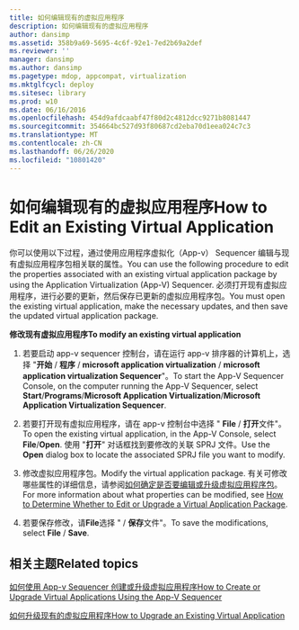 ```yaml
---
title: 如何编辑现有的虚拟应用程序
description: 如何编辑现有的虚拟应用程序
author: dansimp
ms.assetid: 358b9a69-5695-4c6f-92e1-7ed2b69a2def
ms.reviewer: ''
manager: dansimp
ms.author: dansimp
ms.pagetype: mdop, appcompat, virtualization
ms.mktglfcycl: deploy
ms.sitesec: library
ms.prod: w10
ms.date: 06/16/2016
ms.openlocfilehash: 454d9afdcaabf47f80d2c4812dcc9271b8081447
ms.sourcegitcommit: 354664bc527d93f80687cd2eba70d1eea024c7c3
ms.translationtype: MT
ms.contentlocale: zh-CN
ms.lasthandoff: 06/26/2020
ms.locfileid: "10801420"
---
```

# <span data-ttu-id="bfac6-103">如何编辑现有的虚拟应用程序</span><span class="sxs-lookup"><span data-stu-id="bfac6-103">How to Edit an Existing Virtual Application</span></span>


<span data-ttu-id="bfac6-104">你可以使用以下过程，通过使用应用程序虚拟化（App-v） Sequencer 编辑与现有虚拟应用程序包相关联的属性。</span><span class="sxs-lookup"><span data-stu-id="bfac6-104">You can use the following procedure to edit the properties associated with an existing virtual application package by using the Application Virtualization (App-V) Sequencer.</span></span> <span data-ttu-id="bfac6-105">必须打开现有虚拟应用程序，进行必要的更新，然后保存已更新的虚拟应用程序包。</span><span class="sxs-lookup"><span data-stu-id="bfac6-105">You must open the existing virtual application, make the necessary updates, and then save the updated virtual application package.</span></span>

**<span data-ttu-id="bfac6-106">修改现有虚拟应用程序</span><span class="sxs-lookup"><span data-stu-id="bfac6-106">To modify an existing virtual application</span></span>**

1.  <span data-ttu-id="bfac6-107">若要启动 app-v sequencer 控制台，请在运行 app-v 排序器的计算机上，选择 "**开始** / **程序** / **microsoft application virtualization** / **microsoft application virtualization Sequencer**"。</span><span class="sxs-lookup"><span data-stu-id="bfac6-107">To start the App-V Sequencer Console, on the computer running the App-V Sequencer, select **Start**/**Programs**/**Microsoft Application Virtualization**/**Microsoft Application Virtualization Sequencer**.</span></span>

2.  <span data-ttu-id="bfac6-108">若要打开现有虚拟应用程序，请在 app-v 控制台中选择 " **File** / **打开**文件"。</span><span class="sxs-lookup"><span data-stu-id="bfac6-108">To open the existing virtual application, in the App-V Console, select **File**/**Open**.</span></span> <span data-ttu-id="bfac6-109">使用 "**打开**" 对话框找到要修改的关联 SPRJ 文件。</span><span class="sxs-lookup"><span data-stu-id="bfac6-109">Use the **Open** dialog box to locate the associated SPRJ file you want to modify.</span></span>

3.  <span data-ttu-id="bfac6-110">修改虚拟应用程序包。</span><span class="sxs-lookup"><span data-stu-id="bfac6-110">Modify the virtual application package.</span></span> <span data-ttu-id="bfac6-111">有关可修改哪些属性的详细信息，请参阅[如何确定是否要编辑或升级虚拟应用程序包](how-to-determine-whether-to-edit-or-upgrade-a-virtual-application-package.md)。</span><span class="sxs-lookup"><span data-stu-id="bfac6-111">For more information about what properties can be modified, see [How to Determine Whether to Edit or Upgrade a Virtual Application Package](how-to-determine-whether-to-edit-or-upgrade-a-virtual-application-package.md).</span></span>

4.  <span data-ttu-id="bfac6-112">若要保存修改，请**File**选择 "  /  **保存**文件"。</span><span class="sxs-lookup"><span data-stu-id="bfac6-112">To save the modifications, select **File** / **Save**.</span></span>

## <span data-ttu-id="bfac6-113">相关主题</span><span class="sxs-lookup"><span data-stu-id="bfac6-113">Related topics</span></span>


[<span data-ttu-id="bfac6-114">如何使用 App-v Sequencer 创建或升级虚拟应用程序</span><span class="sxs-lookup"><span data-stu-id="bfac6-114">How to Create or Upgrade Virtual Applications Using the App-V Sequencer</span></span>](how-to-create-or-upgrade-virtual-applications-using--the-app-v-sequencer.md)

[<span data-ttu-id="bfac6-115">如何升级现有的虚拟应用程序</span><span class="sxs-lookup"><span data-stu-id="bfac6-115">How to Upgrade an Existing Virtual Application</span></span>](how-to-upgrade-an-existing-virtual-application.md)

 

 





